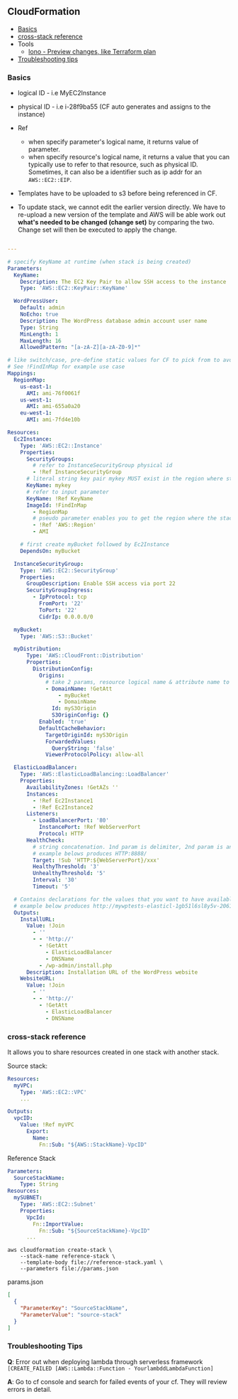 ## CloudFormation

- [Basics](#basics)
- [cross-stack reference](#cross-stack-reference)
- Tools
  - [lono - Preview changes, like Terraform plan](https://lono.cloud/reference/lono-cfn-preview/)
- [Troubleshooting tips](#troubleshooting-tips)

### Basics

- logical ID - i.e MyEC2Instance
- physical ID - i.e i-28f9ba55 (CF auto generates and assigns to the instance)

- Ref
  - when specify parameter's logical name, it returns value of parameter.
  - when specify resource's logical name, it returns a value that you can typically use to refer to that resource, such as physical ID. Sometimes, it can also be a identifier such as ip addr for an `AWS::EC2::EIP`.

- Templates have to be uploaded to s3 before being referenced in CF.
- To update stack, we cannot edit the earlier version directly. We have to re-upload a new version of the template and AWS will be able work out **what's needed to be changed (change set)** by comparing the two. Change set will then be executed to apply the change.

```yml

---

# specify KeyName at runtime (when stack is being created)
Parameters:
  KeyName:
    Description: The EC2 Key Pair to allow SSH access to the instance
    Type: 'AWS::EC2::KeyPair::KeyName'

  WordPressUser:
    Default: admin
    NoEcho: true
    Description: The WordPress database admin account user name
    Type: String
    MinLength: 1
    MaxLength: 16
    AllowedPattern: "[a-zA-Z][a-zA-Z0-9]*"

# like switch/case, pre-define static values for CF to pick from to avoid getting it from user input which is error-prone.
# See !FindInMap for example use case
Mappings:
  RegionMap:
    us-east-1:
      AMI: ami-76f0061f
    us-west-1:
      AMI: ami-655a0a20
    eu-west-1:
      AMI: ami-7fd4e10b

Resources:
  Ec2Instance:
    Type: 'AWS::EC2::Instance'
    Properties:
      SecurityGroups:
        # refer to InstanceSecurityGroup physical id
        - !Ref InstanceSecurityGroup
      # literal string key pair mykey MUST exist in the region where stack is being created or creation will fail
      KeyName: mykey
      # refer to input parameter
      KeyName: !Ref KeyName
      ImageId: !FindInMap
        - RegionMap
        # pseudo parameter enables you to get the region where the stack is created
        - !Ref 'AWS::Region'
        - AMI

    # first create myBucket followed by Ec2Instance
    DependsOn: myBucket

  InstanceSecurityGroup:
    Type: 'AWS::EC2::SecurityGroup'
    Properties:
      GroupDescription: Enable SSH access via port 22
      SecurityGroupIngress:
        - IpProtocol: tcp
          FromPort: '22'
          ToPort: '22'
          CidrIp: 0.0.0.0/0

  myBucket:
    Type: 'AWS::S3::Bucket'

  myDistribution:
      Type: 'AWS::CloudFront::Distribution'
      Properties:
        DistributionConfig:
          Origins:
            # take 2 params, resource logical name & attribute name to be retrieved
            - DomainName: !GetAtt
                - myBucket
                - DomainName
              Id: myS3Origin
              S3OriginConfig: {}
          Enabled: 'true'
          DefaultCacheBehavior:
            TargetOriginId: myS3Origin
            ForwardedValues:
              QueryString: 'false'
            ViewerProtocolPolicy: allow-all

  ElasticLoadBalancer:
    Type: 'AWS::ElasticLoadBalancing::LoadBalancer'
    Properties:
      AvailabilityZones: !GetAZs ''
      Instances:
        - !Ref Ec2Instance1
        - !Ref Ec2Instance2
      Listeners:
        - LoadBalancerPort: '80'
          InstancePort: !Ref WebServerPort
          Protocol: HTTP
      HealthCheck:
        # string concatenation. 1nd param is delimiter, 2nd param is an array of values
        # example belows produces HTTP:8888/
        Target: !Sub 'HTTP:${WebServerPort}/xxx'
        HealthyThreshold: '3'
        UnhealthyThreshold: '5'
        Interval: '30'
        Timeout: '5'

  # Contains declarations for the values that you want to have available after the stack is created. It's a convenient way to capture important information about your resources or input parameters
  # example below produces http://mywptests-elasticl-1gb51l6sl8y5v-206169572.us-east-2.elb.amazonaws.com/wp-admin/install.php
  Outputs:
    InstallURL:
      Value: !Join
        - ''
        - - 'http://'
          - !GetAtt
            - ElasticLoadBalancer
            - DNSName
          - /wp-admin/install.php
      Description: Installation URL of the WordPress website
    WebsiteURL:
      Value: !Join
        - ''
        - - 'http://'
          - !GetAtt
            - ElasticLoadBalancer
            - DNSName

```

### cross-stack reference
It allows you to share resources created in one stack with another stack.

Source stack:

```yaml
Resources:
  myVPC:
    Type: 'AWS::EC2::VPC'
    ...

Outputs:
  vpcID:
    Value: !Ref myVPC
      Export:
        Name:
          Fn::Sub: "${AWS::StackName}-VpcID"
```

Reference Stack

```yaml
Parameters:
  SourceStackName:
    Type: String
Resources: 
  mySUBNET:
    Type: 'AWS::EC2::Subnet'
    Properties:
      VpcId: 
        Fn::ImportValue:
          Fn::Sub: "${SourceStackName}-VpcID" 
      ...
```

```shell
aws cloudformation create-stack \
    --stack-name reference-stack \
    --template-body file://reference-stack.yaml \
    --parameters file://params.json
```

params.json

```json
[
  {
    "ParameterKey": "SourceStackName",
    "ParameterValue": "source-stack"
  }
]
```

### Troubleshooting Tips

**Q**: Error out when deploying lambda through serverless framework `[CREATE_FAILED [AWS::Lambda::Function - YourlambddLambdaFunction]`

**A**: Go to cf console and search for failed events of your cf. They will review errors in detail.





